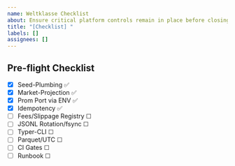 ```yaml
---
name: Weltklasse Checklist
about: Ensure critical platform controls remain in place before closing an issue
title: "[Checklist] "
labels: []
assignees: []
---
```


## Pre-flight Checklist

- [x] Seed-Plumbing ✅
- [x] Market-Projection ✅
- [x] Prom Port via ENV ✅
- [x] Idempotency ✅
- [ ] Fees/Slippage Registry ☐
- [ ] JSONL Rotation/fsync ☐
- [ ] Typer-CLI ☐
- [ ] Parquet/UTC ☐
- [ ] CI Gates ☐
- [ ] Runbook ☐
